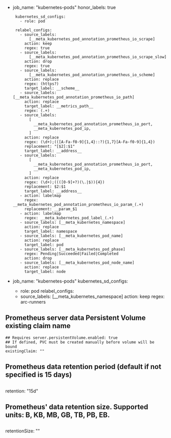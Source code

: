  - job_name: "kubernetes-pods"
        honor_labels: true

        kubernetes_sd_configs:
          - role: pod

        relabel_configs:
          - source_labels:
              [__meta_kubernetes_pod_annotation_prometheus_io_scrape]
            action: keep
            regex: true
          - source_labels:
              [__meta_kubernetes_pod_annotation_prometheus_io_scrape_slow]
            action: drop
            regex: true
          - source_labels:
              [__meta_kubernetes_pod_annotation_prometheus_io_scheme]
            action: replace
            regex: (https?)
            target_label: __scheme__
          - source_labels: [__meta_kubernetes_pod_annotation_prometheus_io_path]
            action: replace
            target_label: __metrics_path__
            regex: (.+)
          - source_labels:
              [
                __meta_kubernetes_pod_annotation_prometheus_io_port,
                __meta_kubernetes_pod_ip,
              ]
            action: replace
            regex: (\d+);(([A-Fa-f0-9]{1,4}::?){1,7}[A-Fa-f0-9]{1,4})
            replacement: "[$2]:$1"
            target_label: __address__
          - source_labels:
              [
                __meta_kubernetes_pod_annotation_prometheus_io_port,
                __meta_kubernetes_pod_ip,
              ]
            action: replace
            regex: (\d+);((([0-9]+?)(\.|$)){4})
            replacement: $2:$1
            target_label: __address__
          - action: labelmap
            regex: __meta_kubernetes_pod_annotation_prometheus_io_param_(.+)
            replacement: __param_$1
          - action: labelmap
            regex: __meta_kubernetes_pod_label_(.+)
          - source_labels: [__meta_kubernetes_namespace]
            action: replace
            target_label: namespace
          - source_labels: [__meta_kubernetes_pod_name]
            action: replace
            target_label: pod
          - source_labels: [__meta_kubernetes_pod_phase]
            regex: Pending|Succeeded|Failed|Completed
            action: drop
          - source_labels: [__meta_kubernetes_pod_node_name]
            action: replace
            target_label: node


- job_name: "kubernetes-pods"
  kubernetes_sd_configs:
    - role: pod
  relabel_configs:
    - source_labels: [__meta_kubernetes_namespace]
      action: keep
      regex: arc-runners




## Prometheus server data Persistent Volume existing claim name
    ## Requires server.persistentVolume.enabled: true
    ## If defined, PVC must be created manually before volume will be bound
    existingClaim: ""


## Prometheus data retention period (default if not specified is 15 days)
  ##
  retention: "15d"

  ## Prometheus' data retention size. Supported units: B, KB, MB, GB, TB, PB, EB.
  ##
  retentionSize: ""